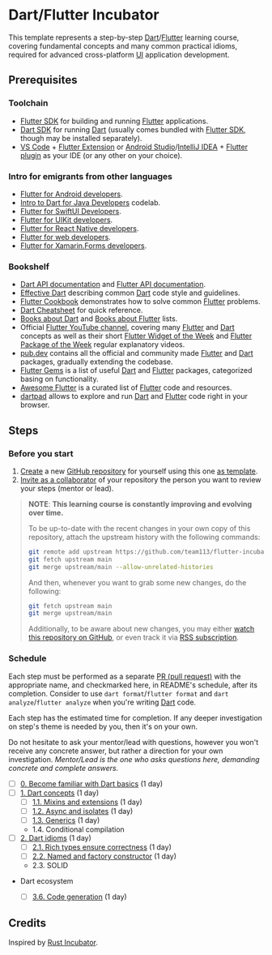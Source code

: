 Dart/Flutter Incubator
======================

This template represents a step-by-step [Dart]/[Flutter] learning course, covering fundamental concepts and many common practical idioms, required for advanced cross-platform [UI] application development.




## Prerequisites


### Toolchain

- [Flutter SDK] for building and running [Flutter] applications. 
- [Dart SDK] for running [Dart] (usually comes bundled with [Flutter SDK], though may be installed separately).
- [VS Code] + [Flutter Extension] or [Android Studio]/[IntelliJ IDEA] + [Flutter plugin] as your IDE (or any other on your choice).


### Intro for emigrants from other languages

- [Flutter for Android developers].
- [Intro to Dart for Java Developers] codelab.
- [Flutter for SwiftUI Developers].
- [Flutter for UIKit developers].
- [Flutter for React Native developers].
- [Flutter for web developers].
- [Flutter for Xamarin.Forms developers].


### Bookshelf

- [Dart API documentation] and [Flutter API documentation].
- [Effective Dart] describing common [Dart] code style and guidelines.
- [Flutter Cookbook] demonstrates how to solve common [Flutter] problems.
- [Dart Cheatsheet] for quick reference.
- [Books about Dart] and [Books about Flutter] lists.
- Official [Flutter YouTube channel], covering many [Flutter] and [Dart] concepts as well as their short [Flutter Widget of the Week] and [Flutter Package of the Week] regular explanatory videos.
- [pub.dev] contains all the official and community made [Flutter] and [Dart] packages, gradually extending the codebase.
- [Flutter Gems] is a list of useful [Dart] and [Flutter] packages, categorized basing on functionality.
- [Awesome Flutter] is a curated list of [Flutter] code and resources.
- [dartpad] allows to explore and run [Dart] and [Flutter] code right in your browser.




## Steps


### Before you start

1. [Create][1] a new [GitHub repository] for yourself using this one [as template][11].
2. [Invite as a collaborator][12] of your repository the person you want to review your steps (mentor or lead).

> **NOTE**: **This learning course is constantly improving and evolving over time.** 
>
> To be up-to-date with the recent changes in your own copy of this repository, attach the upstream history with the following commands:
> ```bash
> git remote add upstream https://github.com/team113/flutter-incubator.git
> git fetch upstream main
> git merge upstream/main --allow-unrelated-histories
> ```
> And then, whenever you want to grab some new changes, do the following:
> ```bash
> git fetch upstream main
> git merge upstream/main
> ```
> Additionally, to be aware about new changes, you may either [watch this repository on GitHub][2], or even track it via [RSS subscription].


### Schedule

Each step must be performed as a separate [PR (pull request)][PR] with the appropriate name, and checkmarked here, in README's schedule, after its completion. Consider to use `dart format`/`flutter format` and `dart analyze`/`flutter analyze` when you're writing [Dart] code.

Each step has the estimated time for completion. If any deeper investigation on step's theme is needed by you, then it's on your own.

Do not hesitate to ask your mentor/lead with questions, however you won't receive any concrete answer, but rather a direction for your own investigation. _Mentor/Lead is the one who asks questions here, demanding concrete and complete answers._

- [ ] [0. Become familiar with Dart basics][Step 0] (1 day)
- [ ] [1. Dart concepts][Step 1] (1 day)
    - [ ] [1.1. Mixins and extensions][Step 1.1] (1 day)
    - [ ] [1.2. Async and isolates][Step 1.2] (1 day)
    - [ ] [1.3. Generics][Step 1.3] (1 day)
    - 1.4. Conditional compilation
- [ ] [2. Dart idioms][Step 2] (1 day)
    - [ ] [2.1. Rich types ensure correctness][Step 2.1] (1 day)
    - [ ] [2.2. Named and factory constructor][Step 2.2] (1 day)
    - 2.3. SOLID
- Dart ecosystem
    - [ ] [3.6. Code generation][Step 3.6] (1 day)




## Credits

Inspired by [Rust Incubator].




[Step 0]: 0_dart_basics
[Step 1]: 1_dart_concepts
[Step 1.1]: 1_dart_concepts/1_1_mixins
[Step 1.2]: 1_dart_concepts/1_2_async
[Step 1.3]: 1_dart_concepts/1_3_generics
[Step 2]: 2_dart_idioms
[Step 2.1]: 2_dart_idioms/2_1_type_safety
[Step 2.2]: 2_dart_idioms/2_2_factory
[Step 3.6]: 3_dart_ecosystem/3_6_codegen

[Android Studio]: https://developer.android.com/studio
[Awesome Flutter]: https://github.com/Solido/awesome-flutter
[Books about Dart]: https://dart.dev/resources/books
[Books about Flutter]: https://docs.flutter.dev/resources/books
[Dart]: https://dart.dev
[Dart API documentation]: https://api.dart.dev
[Dart Cheatsheet]: https://dart.dev/codelabs/dart-cheatsheet
[Dart SDK]: https://dart.dev/get-dart
[dartpad]: https://dartpad.dev
[Effective Dart]: https://dart.dev/guides/language/effective-dart
[Flutter]: https://flutter.dev
[Flutter API documentation]: https://api.flutter.dev
[Flutter Cookbook]: https://docs.flutter.dev/cookbook
[Flutter Extension]: https://marketplace.visualstudio.com/items?itemName=Dart-Code.flutter
[Flutter for Android developers]: https://docs.flutter.dev/get-started/flutter-for/android-devs
[Flutter for React Native developers]: https://docs.flutter.dev/get-started/flutter-for/react-native-devs
[Flutter for SwiftUI Developers]: https://docs.flutter.dev/get-started/flutter-for/swiftui-devs
[Flutter for UIKit developers]: https://docs.flutter.dev/get-started/flutter-for/uikit-devs
[Flutter for Xamarin.Forms developers]: https://docs.flutter.dev/get-started/flutter-for/xamarin-forms-devs
[Flutter for web developers]: https://docs.flutter.dev/get-started/flutter-for/web-devs
[Flutter Gems]: https://fluttergems.dev
[Flutter Package of the Week]: https://www.youtube.com/playlist?list=PLjxrf2q8roU1quF6ny8oFHJ2gBdrYN_AK
[Flutter plugin]: https://plugins.jetbrains.com/plugin/9212-flutter
[Flutter SDK]: https://docs.flutter.dev/get-started/install
[Flutter Widget of the Week]: https://www.youtube.com/playlist?list=PLjxrf2q8roU23XGwz3Km7sQZFTdB996iG
[Flutter YouTube channel]: https://www.youtube.com/@flutterdev
[GitHub repository]: https://help.github.com/articles/github-glossary#repository
[IntelliJ IDEA]: https://www.jetbrains.com/idea/download
[Intro to Dart for Java Developers]: https://developers.google.com/codelabs/from-java-to-dart
[PR]: https://help.github.com/articles/github-glossary#pull-request
[RSS subscription]: https://github.com/team113/flutter-incubator/commits/main.atom
[Rust Incubator]: https://github.com/instrumentisto/rust-incubator
[pub.dev]: https://pub.dev
[UI]: https://en.wikipedia.org/wiki/User_interface
[VS Code]: https://code.visualstudio.com

[1]: https://github.com/team113/flutter-incubator/generate
[2]: https://github.com/team113/flutter-incubator/subscription
[11]: https://help.github.com/en/articles/creating-a-repository-from-a-template
[12]: https://help.github.com/en/articles/inviting-collaborators-to-a-personal-repository
